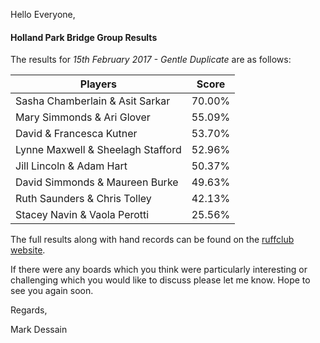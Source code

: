 
Hello Everyone,

#### Holland Park Bridge Group Results

The results for _15th February 2017 - Gentle Duplicate_ are as follows:

|Players                         | Score  | 	
|--------------------------------|--------|
|Sasha Chamberlain & Asit Sarkar|70.00%|
|Mary Simmonds & Ari Glover|55.09%|
|David & Francesca Kutner|53.70%|
|Lynne Maxwell & Sheelagh Stafford|52.96%|
|Jill Lincoln & Adam Hart|50.37%|
|David Simmonds & Maureen Burke|49.63%|
|Ruth Saunders & Chris Tolley|42.13%|
|Stacey Navin & Vaola Perotti|25.56%|

The full results along with hand records can be found on the [ruffclub website](http://www.bridgewebs.com/cgi-bin/bwoi/bw.cgi?pid=display_rank&event=20170215_1&club=ruffclub).

If there were any boards which you think were particularly interesting or challenging which you would like to discuss please let me know. Hope to see you again soon.

Regards,

Mark Dessain
